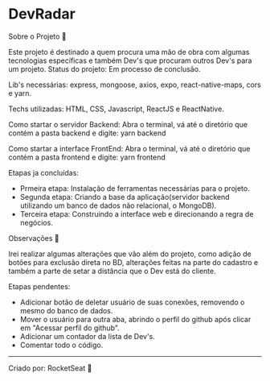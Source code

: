 # DevRadar 
 Sobre o Projeto 📡

 Este projeto é destinado a quem procura uma mão de obra com algumas tecnologias específicas e também Dev's que procuram outros Dev's para um projeto.
 Status do projeto: Em processo de conclusão.
 
 Lib's necessárias: express, mongoose, axios, expo, react-native-maps, cors e yarn.
 
 Techs utilizadas: HTML, CSS, Javascript, ReactJS e ReactNative.
 
 Como startar o servidor Backend:
 Abra o terminal, vá até o diretório que contém a pasta backend e digite: yarn backend
 
 Como startar a interface FrontEnd:
 Abra o terminal, vá até o diretório que contém a pasta frontend e digite: yarn frontend
 
 Etapas ja concluídas:
 - Prmeira etapa: Instalação de ferramentas necessárias para o projeto.
 - Segunda etapa: Criando a base da aplicação(servidor backend utilizando um banco de dados não relacional, o MongoDB).
 - Terceira etapa: Construindo a interface web e direcionando a regra de negócios.
 
 
 Observações 📌
 
Irei realizar algumas alterações que vão além do projeto, como adição de botões para exclusão direta no BD, alterações feitas na parte do cadastro e também a parte de setar a distância que o Dev está do cliente.


 Etapas pendentes:
 - Adicionar botão de deletar usuário de suas conexões, removendo o mesmo do banco de dados.
 - Mover o usuário para outra aba, abrindo o perfil do github após clicar em "Acessar perfil do github".
 - Adicionar um contador da lista de Dev's. 
 - Comentar todo o código.
-------------------------------------------------------------------------------------------------------------------------------------------------------------------------------
Criado por:
RocketSeat 🚀
